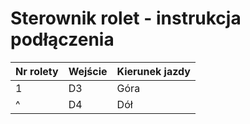 # Sterownik rolet - instrukcja podłączenia
|Nr rolety|Wejście|Kierunek jazdy|
|---|---|---|
|1  |D3|Góra|
|^  |D4|Dół